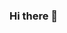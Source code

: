 ### Hi there 👋

<!-- <a href="https://github.com/tawichi/tawichi/blob/main/cv_TaichiOkunishi.pdf">Here is my CV.</a>
<p align="center"> 
  <img alt="github toplang" src="https://github-readme-stats.vercel.app/api/top-langs/?username=tawichi" />
  
</p>


<p align="left"> 
  <img alt="github streak" height="150px" src="https://github-readme-streak-stats.herokuapp.com/?user=tawichi" />
  <img alt="github stats" height="150px" src="https://github-readme-stats.vercel.app/api?username=tawichi" />
</p>

<p

<!--
**tawichi/tawichi** is a ✨ _special_ ✨ repository because its `README.md` (this file) appears on your GitHub profile.

Here are some ideas to get you started:
[

- 🔭 I’m currently working on ...
- 🌱 I’m currently learning ...
- 👯 I’m looking to collaborate on ...
- 🤔 I’m looking for help with ...
- 💬 Ask me about ...
- 📫 How to reach me: ...
- 😄 Pronouns: ...
- ⚡ Fun fact: ...
-->
